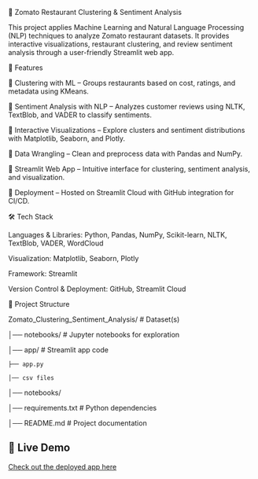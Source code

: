 🍴 Zomato Restaurant Clustering & Sentiment Analysis

This project applies Machine Learning and Natural Language Processing (NLP) techniques to analyze Zomato restaurant datasets. It provides interactive visualizations, restaurant clustering, and review sentiment analysis through a user-friendly Streamlit web app.

🚀 Features

🔹 Clustering with ML – Groups restaurants based on cost, ratings, and metadata using KMeans.

🔹 Sentiment Analysis with NLP – Analyzes customer reviews using NLTK, TextBlob, and VADER to classify sentiments.

🔹 Interactive Visualizations – Explore clusters and sentiment distributions with Matplotlib, Seaborn, and Plotly.

🔹 Data Wrangling – Clean and preprocess data with Pandas and NumPy.

🔹 Streamlit Web App – Intuitive interface for clustering, sentiment analysis, and visualization.

🔹 Deployment – Hosted on Streamlit Cloud with GitHub integration for CI/CD.

🛠 Tech Stack

Languages & Libraries: Python, Pandas, NumPy, Scikit-learn, NLTK, TextBlob, VADER, WordCloud

Visualization: Matplotlib, Seaborn, Plotly

Framework: Streamlit

Version Control & Deployment: GitHub, Streamlit Cloud

📂 Project Structure

Zomato_Clustering_Sentiment_Analysis/ # Dataset(s)

│── notebooks/                # Jupyter notebooks for exploration

│── app/                      # Streamlit app code

    ├── app.py

    │── csv files
    
│── notebooks/

│── requirements.txt          # Python dependencies

│── README.md                 # Project documentation



## 🚀 Live Demo
[Check out the deployed app here](https://zomatorestaurantsclustering-sentimentanalysis-hmyfdbhcajuwmmjn.streamlit.app/)

